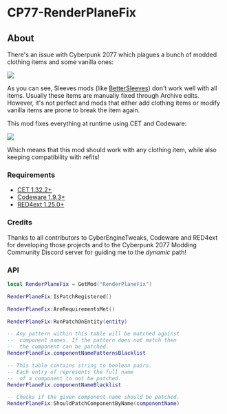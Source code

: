# CP77-RenderPlaneFix

## About

There's an issue with Cyberpunk 2077 which plagues a bunch of modded
clothing items and some vanilla ones:

![](before.png)

As you can see, Sleeves mods (like [BetterSleeves](https://github.com/Marco4413/CP77-BetterSleeves))
don't work well with all items. Usually these items are manually
fixed through Archive edits. However, it's not perfect and mods
that either add clothing items or modify vanilla items are prone
to break the item again.

This mod fixes everything at runtime using CET and Codeware:

![](after.png)

Which means that this mod should work with any clothing item, while
also keeping compatibility with refits!

### Requirements

- [CET 1.32.2+](https://github.com/yamashi/CyberEngineTweaks)
- [Codeware 1.9.3+](https://github.com/psiberx/cp2077-codeware)
- [RED4ext 1.25.0+](https://github.com/WopsS/RED4ext)

### Credits

Thanks to all contributors to CyberEngineTweaks, Codeware and RED4ext
for developing those projects and to the Cyberpunk 2077 Modding Community
Discord server for guiding me to the *dynamic* path!


### API

```lua
local RenderPlaneFix = GetMod("RenderPlaneFix")

RenderPlaneFix:IsPatchRegistered()

RenderPlaneFix:AreRequirementsMet()

RenderPlaneFix:RunPatchOnEntity(entity)

-- Any pattern within this table will be matched against
--  component names. If the pattern does not match then
--  the component can be patched.
RenderPlaneFix.componentNamePatternsBlacklist

-- This table contains string to boolean pairs.
-- Each entry of represents the full name
--  of a component to not be patched.
RenderPlaneFix.componentNameBlacklist

-- Checks if the given component name should be patched.
RenderPlaneFix:ShouldPatchComponentByName(componentName)
```
